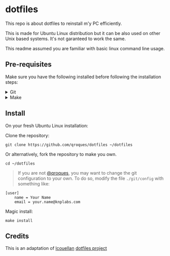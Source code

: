 # dotfiles

This repo is about dotfiles to reinstall m'y PC efficiently.

This is made for Ubuntu Linux distribution but it can be also used on other Unix based systems. It's not garanteed to work the same.

This readme assumed you are familiar with basic linux command line usage. 

## Pre-requisites

Make sure you have the following installed before following the installation steps:

<details>
<summary>Git</summary>

Install git:

```shell
sudo apt -y install git
```

</details>

<details>
<summary>Make</summary>

Depending on the Linux distribution this may require to install `make`

To know if `make` is installed:

```shell
make --version
```

If not, install it:

```shell
sudo apt install make
```

</details>

## Install

On your fresh Ubuntu Linux installation:

Clone the repository:

```shell
git clone https://github.com/qroques/dotfiles ~/dotfiles
```

Or alternatively, fork the repository to make you own.

```shell
cd ~/dotfiles
```

> If you are not [@qroques](github.com/qroques), you may want to change the git configuration to your own. To do so, modify the file `./git/config` with something like:

```config
[user]
	name = Your Name
	email = your.name@knplabs.com
```

Magic install:

```shell
make install
```

## Credits

This is an adaptation of [lcouellan](https://github.com/lcouellan/) [dotfiles project](https://github.com/lcouellan/dotfiles)
